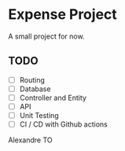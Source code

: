 # Expense Project

A small project for now. 

## TODO

- [ ] Routing
- [ ] Database
- [ ] Controller and Entity
- [ ] API
- [ ] Unit Testing
- [ ] CI / CD with Github actions

Alexandre TO